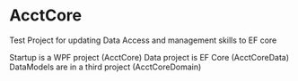 # AcctCore

Test Project for updating Data Access and management skills to EF core


Startup is a WPF project (AcctCore)
Data project is EF Core (AcctCoreData)
DataModels are in a third project (AcctCoreDomain)


